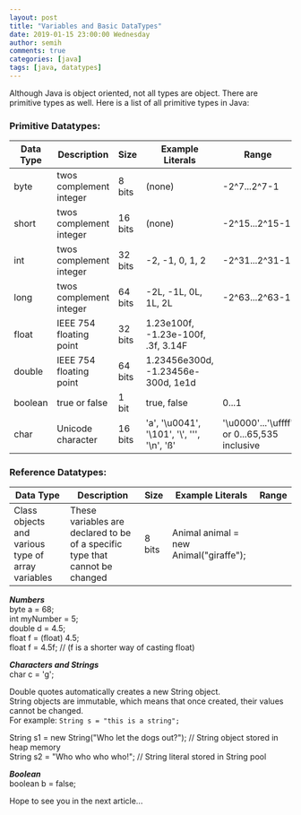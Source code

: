 ```yaml
---
layout: post
title: "Variables and Basic DataTypes"
date: 2019-01-15 23:00:00 Wednesday
author: semih
comments: true
categories: [java]
tags: [java, datatypes]
---
```

Although Java is object oriented, not all types are object. There are primitive types as well. Here is a list of all primitive types in Java:

### Primitive Datatypes:
<div class="datatable-begin"></div>

Data Type    | Description                           | Size | Example Literals | Range
------- | ------------------------------------- | -------- | ----------- | -----------
byte		| twos complement integer  | 8 bits   | (none) | -2^7...2^7-1
short		| twos complement integer  | 16 bits  | (none) | -2^15...2^15-1
int			| twos complement integer  | 32 bits  | -2, -1, 0, 1, 2 | -2^31...2^31-1
long		| twos complement integer  | 64 bits  | -2L, -1L, 0L, 1L, 2L | -2^63...2^63-1
float  	| IEEE 754 floating point  | 32 bits  | 1.23e100f, -1.23e-100f, .3f, 3.14F | 
double 	| IEEE 754 floating point  | 64 bits  | 1.23456e300d, -1.23456e-300d, 1e1d | 
boolean   | true or false            | 1 bit    | true, false | 0...1
char 		| Unicode character        | 16 bits  | 'a', '\u0041', '\101', '\\', '\'', '\n', 'ß' | '\u0000'...'\uffff' or 0...65,535 inclusive

<div class="datatable-end"></div>

### Reference Datatypes:
Data Type    | Description                           | Size | Example Literals | Range
------- | ------------------------------------- | -------- | ----------- | -----------
Class objects and various type of array variables		| These variables are declared to be of a specific type that cannot be changed | 8 bits   | Animal animal = new Animal("giraffe"); | 

_**Numbers**_
<br/>byte a = 68;
<br/>int myNumber = 5;
<br/>double d = 4.5;
<br/>float f = (float) 4.5;
<br/>float f = 4.5f; // (f is a shorter way of casting float)

_**Characters and Strings**_
<br/>char c = 'g';

Double quotes automatically creates a new String object.
<br/>String objects are immutable, which means that once created, their values cannot be changed.
<br/>For example: `String s = "this is a string";`

String s1 = new String("Who let the dogs out?"); // String object stored in heap memory
<br/>String s2 = "Who who who who!";	// String literal stored in String pool

_**Boolean**_
<br/>boolean b = false;

Hope to see you in the next article...